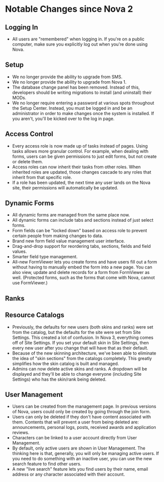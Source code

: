 # Notable Changes since Nova 2

## Logging In

- All users are "remembered" when logging in. If you're on a public computer, make sure you explicitly log out when you're done using Nova.

## Setup

- We no longer provide the ability to upgrade from SMS.
- We no longer provide the ability to upgrade from Nova 1.
- The database change panel has been removed. Instead of this, developers should be writing migrations to install (and uninstall) their MODs.
- We no longer require entering a password at various spots throughout the Setup Center. Instead, you must be logged in and be an administrator in order to make changes once the system is installed. If you aren't, you'll be kicked over to the log in page.

## Access Control

- Every access role is now made up of tasks instead of pages. Using tasks allows more granular control. For example, when dealing with forms, users can be given permissions to just edit forms, but not create or delete them.
- Access roles can now inherit their tasks from other roles. When inherited roles are updated, those changes cascade to any roles that inherit from that specific role.
- If a role has been updated, the next time any user lands on the Nova site, their permissions will automatically be updated.

## Dynamic Forms

- All dynamic forms are managed from the same place now.
- All dynamic forms can include tabs and sections instead of just select forms.
- Form fields can be "locked down" based on access role to prevent certain people from making changes to data.
- Brand new form field value management user interface.
- Drag-and-drop support for reordering tabs, sections, fields and field values.
- Smarter field type management.
- All-new FormViewer lets you create forms and have users fill out a form without having to manually embed the form into a new page. You can also view, update and delete records for a form from FormViewer as well. (Protected forms, such as the forms that come with Nova, cannot use FormViewer.)

## Ranks

## Resource Catalogs

- Previously, the defaults for new users (both skins and ranks) were set from the catalog, but the defaults for the site were set from Site Settings. This created a lot of confusion. In Nova 3, everything comes off of Site Settings. If you set your default skin in Site Settings, then every new user after you change that will have that as their default.
- Because of the new skinning architecture, we've been able to eliminate the idea of "skin sections" from the catalogs completely. This greatly simplifies how the skin catalog is built and managed.
- Admins can now delete active skins and ranks. A dropdown will be displayed and they'll be able to change everyone (including Site Settings) who has the skin/rank being deleted.

## User Management

- Users can be created from the management page. In previous versions of Nova, users could only be created by going through the join form.
- Users can only be deleted if they don't have content associated with them. Contents that will prevent a user from being deleted are: announcements, personal logs, posts, received awards and application reviews.
- Characters can be linked to a user account directly from User Management.
- By default, only active users are shown in User Management. The thinking here is that, generally, you will only be managing active users. If you need to do something with an inactive user, you can use the new search feature to find other users.
- A new "live search" feature lets you find users by their name, email address or any character associated with their account.